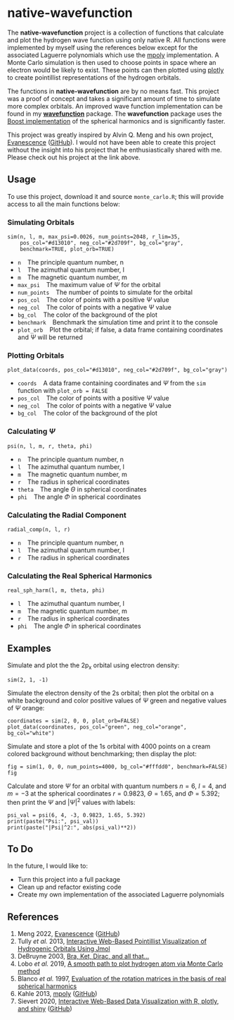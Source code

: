 
<!-- README.md is generated from README.Rmd. Please edit that file -->

# native-wavefunction

<!-- badges: start -->
<!-- badges: end -->

The **native-wavefunction** project is a collection of functions that
calculate and plot the hydrogen wave function using only native R. All
functions were implemented by myself using the references below except
for the associated Laguerre polynomials which use the
[mpoly](https://github.com/dkahle/mpoly) implementation. A Monte Carlo
simulation is then used to choose points in space where an electron
would be likely to exist. These points can then plotted using
[plotly](https://github.com/plotly/plotly.R) to create pointillist
representations of the hydrogen orbitals.

The functions in **native-wavefunction** are by no means fast. This
project was a proof of concept and takes a significant amount of time to
simulate more complex orbitals. An improved wave function implementation
can be found in my
[**wavefunction**](https://github.com/hmlea/wavefunction) package. The
**wavefunction** package uses the [Boost
implementation](https://www.boost.org/doc/libs/1_80_0/libs/math/doc/html/math_toolkit/sf_poly/sph_harm.html)
of the spherical harmonics and is significantly faster.

This project was greatly inspired by Alvin Q. Meng and his own project,
[Evanescence](https://al2me6.github.io/evanescence)
([GitHub](https://github.com/al2me6/evanescence)). I would not have been
able to create this project without the insight into his project that he
enthusiastically shared with me. Please check out his project at the
link above.

## Usage

To use this project, download it and source `monte_carlo.R`; this will
provide access to all the main functions below:

### Simulating Orbitals

    sim(n, l, m, max_psi=0.0026, num_points=2048, r_lim=35,
        pos_col="#d13010", neg_col="#2d709f", bg_col="gray",
        benchmark=TRUE, plot_orb=TRUE)

-   `n`   The principle quantum number, n
-   `l`   The azimuthal quantum number, l
-   `m`   The magnetic quantum number, m
-   `max_psi`   The maximum value of $\Psi$ for the orbital
-   `num_points`   The number of points to simulate for the orbital
-   `pos_col`   The color of points with a positive $\Psi$ value
-   `neg_col`   The color of points with a negative $\Psi$ value
-   `bg_col`   The color of the background of the plot
-   `benchmark`   Benchmark the simulation time and print it to the
    console
-   `plot_orb`   Plot the orbital; if false, a data frame containing
    coordinates and $\Psi$ will be returned

### Plotting Orbitals

    plot_data(coords, pos_col="#d13010", neg_col="#2d709f", bg_col="gray")

-   `coords`   A data frame containing coordinates and $\Psi$ from the
    `sim` function with `plot_orb = FALSE`
-   `pos_col`   The color of points with a positive $\Psi$ value
-   `neg_col`   The color of points with a negative $\Psi$ value
-   `bg_col`   The color of the background of the plot

### Calculating $\Psi$

    psi(n, l, m, r, theta, phi)

-   `n`   The principle quantum number, n
-   `l`   The azimuthal quantum number, l
-   `m`   The magnetic quantum number, m
-   `r`   The radius in spherical coordinates
-   `theta`   The angle $\Theta$ in spherical coordinates
-   `phi`   The angle $\Phi$ in spherical coordinates

### Calculating the Radial Component

    radial_comp(n, l, r)

-   `n`   The principle quantum number, n
-   `l`   The azimuthal quantum number, l
-   `r`   The radius in spherical coordinates

### Calculating the Real Spherical Harmonics

    real_sph_harm(l, m, theta, phi)

-   `l`   The azimuthal quantum number, l
-   `m`   The magnetic quantum number, m
-   `r`   The radius in spherical coordinates
-   `phi`   The angle $\Phi$ in spherical coordinates

## Examples

Simulate and plot the the 2p<sub>x</sub> orbital using electron density:

    sim(2, 1, -1)

Simulate the electron density of the 2s orbital; then plot the orbital
on a white background and color positive values of $\Psi$ green and
negative values of $\Psi$ orange:

    coordinates = sim(2, 0, 0, plot_orb=FALSE)
    plot_data(coordinates, pos_col="green", neg_col="orange", bg_col="white")

Simulate and store a plot of the 1s orbital with 4000 points on a cream
colored background without benchmarking; then display the plot:

    fig = sim(1, 0, 0, num_points=4000, bg_col="#fffdd0", benchmark=FALSE)
    fig

Calculate and store $\Psi$ for an orbital with quantum numbers $n=6$,
$l=4$, and $m=-3$ at the spherical coordinates $r=0.9823$,
$\Theta=1.65$, and $\Phi=5.392$; then print the $\Psi$ and $|\Psi|^2$
values with labels:

    psi_val = psi(6, 4, -3, 0.9823, 1.65, 5.392)
    print(paste("Psi:", psi_val))
    print(paste("|Psi|^2:", abs(psi_val)**2))

## To Do

In the future, I would like to:

-   Turn this project into a full package
-   Clean up and refactor existing code
-   Create my own implementation of the associated Laguerre polynomials

## References

1.  Meng 2022, [Evanescence](https://al2me6.github.io/evanescence)
    ([GitHub](https://github.com/al2me6/evanescence))
2.  Tully *et al.* 2013, [Interactive Web-Based Pointillist
    Visualization of Hydrogenic Orbitals Using
    Jmol](https://doi.org/10.1021/ed300393s)
3.  DeBruyne 2003, [Bra, Ket, Dirac, and all
    that…](https://faculty.washington.edu/seattle/physics441/441xxxindex.html)
4.  Lobo *et al.* 2019, [A smooth path to plot hydrogen atom via Monte
    Carlo method](https://doi.org/10.1590/1806-9126-RBEF-2019-0073)
5.  Blanco *et al.* 1997, [Evaluation of the rotation matrices in the
    basis of real spherical
    harmonics](https://doi.org/10.1016/S0166-1280(97)00185-1)
6.  Kahle 2013,
    [mpoly](https://journal.r-project.org/archive/2013-1/kahle.pdf)
    ([GitHub](https://github.com/dkahle/mpoly))
7.  Sievert 2020, [Interactive Web-Based Data Visualization with R,
    plotly, and shiny](https://plotly-r.com/)
    ([GitHub](https://github.com/plotly/plotly.R))
